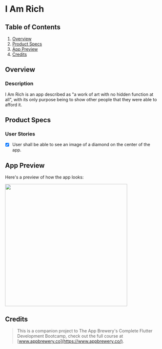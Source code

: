 # I Am Rich

## Table of Contents
1. [Overview](#Overview)
2. [Product Specs](#Product-Specs)
3. [App Preview](#App-Preview)
4. [Credits](#Credits)

## Overview
### Description

I Am Rich is an app described as "a work of art with no hidden function at all", with its only purpose being to show other people that they were able to afford it.

## Product Specs
### User Stories

- [x] User shall be able to see an image of a diamond on the center of the app.

## App Preview

Here's a preview of how the app looks:

<img src="ADD_GIF_LINK" width=400><br>

## Credits

>This is a companion project to The App Brewery's Complete Flutter Development Bootcamp, check out the full course at [www.appbrewery.co](https://www.appbrewery.co/).
